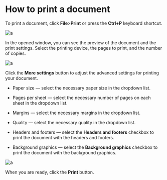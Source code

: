 # How to print a document
To print a document, click **File**>**Print** or press the **Ctrl+P** keyboard shortcut.

![a](image.jpg)

In the opened window, you can see the preview of the document and the print settings. Select the printing device, the pages to print, and the number of copies.

![a](image.jpg)

Click the **More settings** button to adjust the advanced settings for printing your document.

* Paper size — select the necessary paper size in the dropdown list.

* Pages per sheet — select the necessary number of pages on each sheet in the dropdown list.

* Margins — select the necessary margins in the dropdown list.

* Quality —  select the necessary quality in the dropdown list.

* Headers and footers — select the **Headers and footers** checkbox to print the document with the headers and footers.

* Background graphics — select the **Background graphics** checkbox to print the document with the background graphics.

![a](image.jpg)

When you are ready, click the **Print** button.